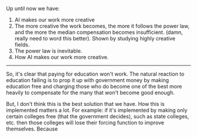 Up until now we have:
1. AI makes our work more creative
2. The more creative the work becomes, the more it follows the power law, and the more the median compensation becomes insufficient. (damn, really need to word this better). Shown by studying highly creative fields.
3. The power law is inevitable.
4. How AI makes our work more creative.

---

So, it's clear that paying for education won't work. The natural reaction to education failing is to prop it up with government money by making education free and charging those who do become one of the best more heavily to compensate for the many that won't become good enough.

But, I don't think this is the best solution that we have. How this is implemented matters a lot. For example: if it's implemented by making only certain colleges free (that the government decides), such as state colleges, etc. then those colleges will lose their forcing function to improve themselves. Because 


